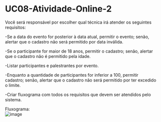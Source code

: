 # UC08-Atividade-Online-2

Você será responsável por escolher qual técnica irá atender os seguintes requisitos:
 
-Se a data do evento for posterior à data atual, permitir o evento; senão, alertar que o cadastro não será permitido por data inválida.

-Se o participante for maior de 18 anos, permitir o cadastro; senão, alertar que o cadastro não é permitido pela idade.

-Listar participantes e palestrantes por evento.

-Enquanto a quantidade de participantes for inferior a 100, permitir cadastro; senão, alertar que o cadastro não será permitido por ter excedido o limite.

-Criar fluxograma com todos os requisitos que devem ser atendidos pelo sistema.

Fluxograma:<br>
![image](https://user-images.githubusercontent.com/108141128/182216976-5fd525d2-6d0f-424c-8c5b-48a6936bdf32.png)
